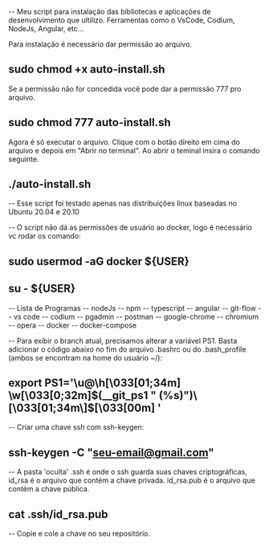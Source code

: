 -- Meu script para instalação das bibliotecas e aplicações de desenvolvimento que ultilizo. Ferramentas como o VsCode, Codium, NodeJs, Angular, etc...

Para instalação é necessário dar permissão ao arquivo.

## sudo chmod +x auto-install.sh

Se a permissão não for concedida você pode dar a permissão 777 pro arquivo.

## sudo chmod 777 auto-install.sh

Agora é só executar o arquivo. Clique com o botão direito em cima do arquivo e depois em "Abrir no terminal". Ao abrir o teminal insira o comando seguinte.

## ./auto-install.sh

-- Esse script foi testado apenas nas distribuições linux baseadas no Ubuntu 20.04 e 20.10

-- O script não dá as permissões de usuário ao docker, logo é necessário vc rodar os comando: 

## sudo usermod -aG docker ${USER}

## su - ${USER}

-- Lista de Programas
    -- nodeJs
    -- npm
    -- typescript
    -- angular
    -- git-flow
    -- vs code
    -- codium
    -- pgadmin
    -- postman
    -- google-chrome
    -- chromium
    -- opera
    -- docker
    -- docker-compose

-- Para exibir o branch atual, precisamos alterar a variável PS1. Basta adicionar o código abaixo no fim do arquivo .bashrc ou do .bash_profile (ambos se encontram na home do usuário ~/):

## export PS1='\u@\h\[\033[01;34m\] \w\[\033[0;32m\]$(__git_ps1 " (%s)")\[\033[01;34m\]$\[\033[00m\] '

-- Criar uma chave ssh com ssh-keygen:

## ssh-keygen -C "seu-email@gmail.com"

-- A pasta 'oculta' .ssh é onde o ssh guarda suas chaves criptográficas, id_rsa é o arquivo que contém a chave privada. id_rsa.pub é o arquivo que contém a chave pública.

## cat .ssh/id_rsa.pub

-- Copie e cole a chave no seu repositório.